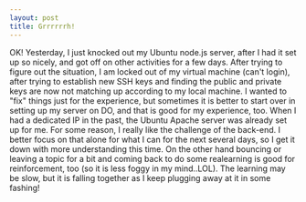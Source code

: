 ```yaml
---
layout: post
title: Grrrrrrh!
---
```


OK! Yesterday, I just knocked out my Ubuntu node.js server, after I had it set up so nicely, and got off on other activities for a few days. After trying to figure out the situation, I am locked out of my virtual machine (can't login), after trying to establish new SSH keys and finding the public and private keys are now not matching up according to my local machine. I wanted to "fix" things just for the experience, but sometimes it is better to start over in setting up my server on DO, and that is good for my experience, too. When I had a dedicated IP in the past, the Ubuntu Apache server was already set up for me. For some reason, I really like the challenge of the back-end. I better focus on that alone for what I can for the next several days, so I get it down with more understanding this time. On the other hand bouncing or leaving a topic for a bit and coming back to do some realearning is good for reinforcement, too (so it is less foggy in my mind..LOL). The learning may be slow, but it is falling together as I keep plugging away at it in some fashing!
